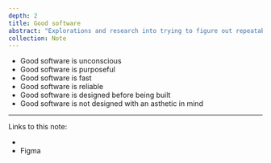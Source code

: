 ```yaml
---
depth: 2
title: Good software
abstract: "Explorations and research into trying to figure out repeatable principles that can be a benchmark for building good software."
collection: Note
---
```

- <inter-link href="good-software-is-unconscious">Good software is unconscious</inter-link>
- Good software is purposeful
- Good software is fast
- Good software is reliable
- Good software is designed before being built
- Good software is not designed with an asthetic in mind


---
Links to this note:
- <inter-link href="good-software-is-unconscious"></inter-link>
- <inter-link href="figma">Figma</inter-link>
